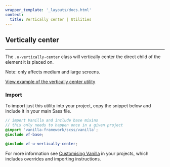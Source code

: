 ```yaml
---
wrapper_template: '_layouts/docs.html'
context:
  title: Vertically center | Utilities
---
```


## Vertically center

<hr>

The `.u-vertically-center` class will vertically center the direct child of the element it is placed on.

Note: only affects medium and large screens.

<div class="embedded-example"><a href="/docs/examples/utilities/vertically-center/" class="js-example">
View example of the vertically center utility
</a></div>

### Import

To import just this utility into your project, copy the snippet below and include it in your main Sass file.

```scss
// import Vanilla and include base mixins
// this only needs to happen once in a given project
@import 'vanilla-framework/scss/vanilla';
@include vf-base;

@include vf-u-vertically-center;
```

For more information see [Customising Vanilla](/docs/customising-vanilla/) in your projects, which includes overrides and importing instructions.
